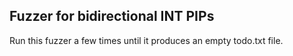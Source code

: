 
Fuzzer for bidirectional INT PIPs
---------------------------------

Run this fuzzer a few times until it produces an empty todo.txt file.

